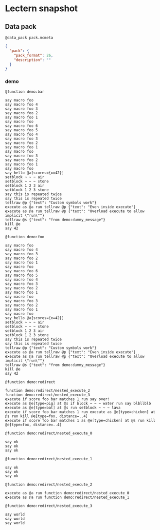 # Lectern snapshot

## Data pack

`@data_pack pack.mcmeta`

```json
{
  "pack": {
    "pack_format": 26,
    "description": ""
  }
}
```

### demo

`@function demo:bar`

```mcfunction
say macro foo
say macro foo 4
say macro foo 3
say macro foo 2
say macro foo 1
say macro foo
say macro foo 6
say macro foo 5
say macro foo 4
say macro foo 3
say macro foo 2
say macro foo 1
say macro foo
say macro foo 3
say macro foo 2
say macro foo 1
say macro foo
say hello @a[scores={x=42}]
setblock ~ ~ ~ air
setblock ~ ~ ~ stone
setblock 1 2 3 air
setblock 1 2 3 stone
say this is repeated twice
say this is repeated twice
tellraw @p {"text": "Custom symbols work"}
execute as @a run tellraw @p {"text": "Even inside execute"}
execute as @a run tellraw @p {"text": "Overload execute to allow implicit \"run\""}
tellraw @s {"text": "from demo:dummy_message"}
kill @e
say 42
```

`@function demo:foo`

```mcfunction
say macro foo
say macro foo 4
say macro foo 3
say macro foo 2
say macro foo 1
say macro foo
say macro foo 6
say macro foo 5
say macro foo 4
say macro foo 3
say macro foo 2
say macro foo 1
say macro foo
say macro foo 3
say macro foo 2
say macro foo 1
say macro foo
say hello @a[scores={x=42}]
setblock ~ ~ ~ air
setblock ~ ~ ~ stone
setblock 1 2 3 air
setblock 1 2 3 stone
say this is repeated twice
say this is repeated twice
tellraw @p {"text": "Custom symbols work"}
execute as @a run tellraw @p {"text": "Even inside execute"}
execute as @a run tellraw @p {"text": "Overload execute to allow implicit \"run\""}
tellraw @s {"text": "from demo:dummy_message"}
kill @e
say 42
```

`@function demo:redirect`

```mcfunction
function demo:redirect/nested_execute_2
function demo:redirect/nested_execute_3
execute if score foo bar matches 1 run say over!
execute as @e[type=pig] at @s if block ~ ~ ~ water run say blbllblb
execute as @e[type=bat] at @s run setblock ~ ~ ~ lava
execute if score foo bar matches 1 run execute as @e[type=chicken] at @s run kill @e[type=fox, distance=..4]
execute if score foo bar matches 1 as @e[type=chicken] at @s run kill @e[type=fox, distance=..4]
```

`@function demo:redirect/nested_execute_0`

```mcfunction
say ok
say ok
say ok
```

`@function demo:redirect/nested_execute_1`

```mcfunction
say ok
say ok
say ok
```

`@function demo:redirect/nested_execute_2`

```mcfunction
execute as @a run function demo:redirect/nested_execute_0
execute as @a run function demo:redirect/nested_execute_1
```

`@function demo:redirect/nested_execute_3`

```mcfunction
say world
say world
say world
```
